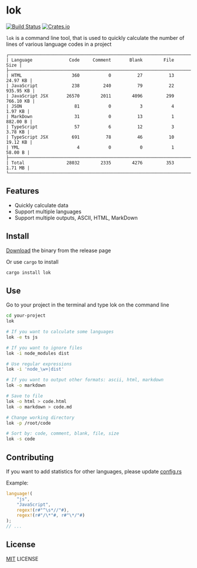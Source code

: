

# lok

[![Build Status](https://img.shields.io/travis/wyhaya/lok.svg?style=flat-square)](https://travis-ci.org/wyhaya/lok)
[![Crates.io](https://img.shields.io/crates/l/lok.svg?style=flat-square)](https://github.com/wyhaya/lok/blob/master/LICENSE)

`lok` is a command line tool, that is used to quickly calculate the number of lines of various language codes in a project

```
┌──────────────────────────────────────────────────────────────────────────────┐
| Language              Code     Comment       Blank        File          Size |
├──────────────────────────────────────────────────────────────────────────────┤
| HTML                   360           0          27          13      24.97 KB |
| JavaScript             238         240          79          22     935.95 KB |
| JavaScript JSX       26570        2011        4096         299     766.10 KB |
| JSON                    81           0           3           4       1.97 KB |
| MarkDown                31           0          13           1      882.00 B |
| TypeScript              57           6          12           3       3.78 KB |
| TypeScript JSX         691          78          46          10      19.12 KB |
| YML                      4           0           0           1       58.00 B |
├──────────────────────────────────────────────────────────────────────────────┤
| Total                28032        2335        4276         353       1.71 MB |
└──────────────────────────────────────────────────────────────────────────────┘
```

## Features

* Quickly calculate data
* Support multiple languages
* Support multiple outputs, ASCII, HTML, MarkDown

## Install

[Download](https://github.com/wyhaya/lok/releases) the binary from the release page

Or use `cargo` to install

```bash
cargo install lok
```

## Use

Go to your project in the terminal and type lok on the command line

```bash
cd your-project
lok
```

```bash
# If you want to calculate some languages
lok -e ts js
```

```bash
# If you want to ignore files
lok -i node_modules dist

# Use regular expressions
lok -i 'node_\w+|dist'
```

```bash
# If you want to output other formats: ascii, html, markdown
lok -o markdown

# Save to file
lok -o html > code.html
lok -o markdown > code.md
```

```bash
# Change working directory
lok -p /root/code
```
      
```bash
# Sort by: code, comment, blank, file, size
lok -s code
```    

## Contributing

If you want to add statistics for other languages, please update [config.rs](./src/config.rs)

Example:

```rust
language!(
    "js",
    "JavaScript",
    regex!(r#"^\s*//"#),
    regex!(r#"/\*"#, r#"\*/"#)
);
// ...
```

## License

[MIT](./LICENSE) LICENSE

